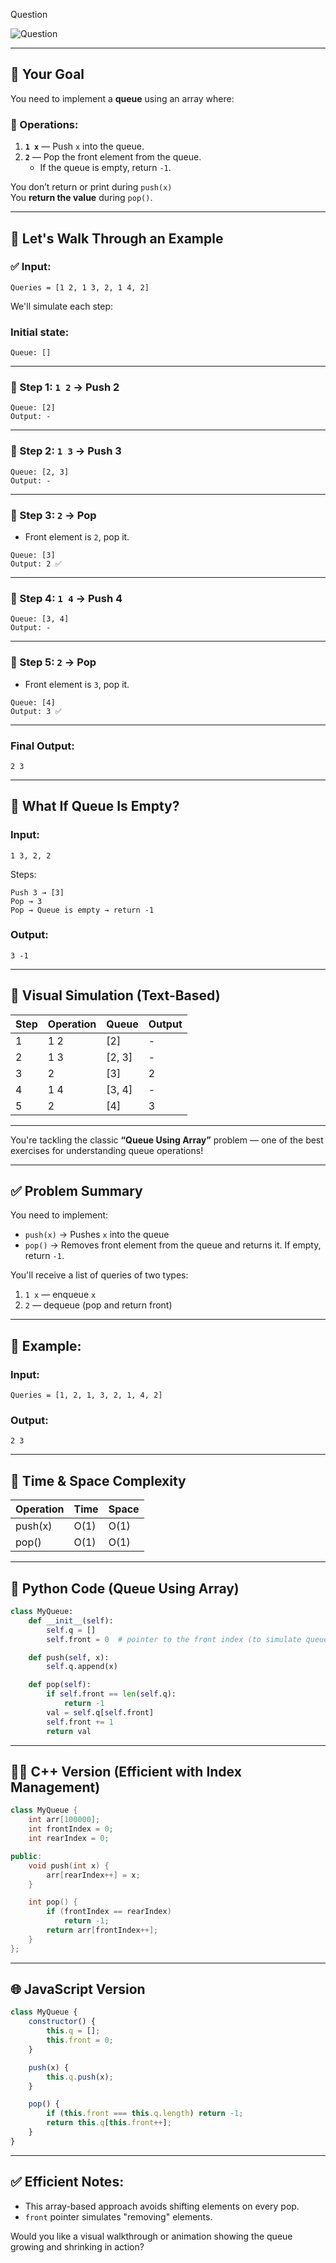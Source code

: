 Question

![Question](Question.png)

---

## 🎯 **Your Goal**

You need to implement a **queue** using an array where:

### 🔧 Operations:
1. **`1 x`** — Push `x` into the queue.
2. **`2`** — Pop the front element from the queue.
   - If the queue is empty, return `-1`.

You don’t return or print during `push(x)`  
You **return the value** during `pop()`.

---

## 🧪 Let's Walk Through an Example

### ✅ Input:
```plaintext
Queries = [1 2, 1 3, 2, 1 4, 2]
```

We'll simulate each step:

### Initial state:
```
Queue: []
```

---

### 🔹 Step 1: `1 2` → Push 2

```
Queue: [2]
Output: -
```

---

### 🔹 Step 2: `1 3` → Push 3

```
Queue: [2, 3]
Output: -
```

---

### 🔹 Step 3: `2` → Pop
- Front element is `2`, pop it.

```
Queue: [3]
Output: 2 ✅
```

---

### 🔹 Step 4: `1 4` → Push 4

```
Queue: [3, 4]
Output: -
```

---

### 🔹 Step 5: `2` → Pop
- Front element is `3`, pop it.

```
Queue: [4]
Output: 3 ✅
```

---

### Final Output:
```
2 3
```

---

## 🧠 What If Queue Is Empty?

### Input:
```plaintext
1 3, 2, 2
```

Steps:
```
Push 3 → [3]
Pop → 3
Pop → Queue is empty → return -1
```

### Output:
```
3 -1
```

---

## 📌 Visual Simulation (Text-Based)

| Step | Operation | Queue        | Output |
|------|-----------|--------------|--------|
| 1    | 1 2       | [2]          | -      |
| 2    | 1 3       | [2, 3]       | -      |
| 3    | 2         | [3]          | 2      |
| 4    | 1 4       | [3, 4]       | -      |
| 5    | 2         | [4]          | 3      |

---
You're tackling the classic **“Queue Using Array”** problem — one of the best exercises for understanding queue operations!

---

## ✅ **Problem Summary**

You need to implement:
- `push(x)` → Pushes `x` into the queue  
- `pop()` → Removes front element from the queue and returns it. If empty, return `-1`.

You'll receive a list of queries of two types:
1. `1 x` — enqueue `x`
2. `2` — dequeue (pop and return front)

---

## 🧪 Example:

### Input:
```
Queries = [1, 2, 1, 3, 2, 1, 4, 2]
```

### Output:
```
2 3
```

---

## 🧠 Time & Space Complexity

| Operation | Time | Space |
|-----------|------|--------|
| push(x)   | O(1) | O(1)   |
| pop()     | O(1) | O(1)   |

---

## 🐍 Python Code (Queue Using Array)

```python
class MyQueue:
    def __init__(self):
        self.q = []
        self.front = 0  # pointer to the front index (to simulate queue)

    def push(self, x):
        self.q.append(x)

    def pop(self):
        if self.front == len(self.q):
            return -1
        val = self.q[self.front]
        self.front += 1
        return val
```

---

## 🧑‍💻 C++ Version (Efficient with Index Management)

```cpp
class MyQueue {
    int arr[100000];
    int frontIndex = 0;
    int rearIndex = 0;

public:
    void push(int x) {
        arr[rearIndex++] = x;
    }

    int pop() {
        if (frontIndex == rearIndex)
            return -1;
        return arr[frontIndex++];
    }
};
```

---

## 🌐 JavaScript Version

```javascript
class MyQueue {
    constructor() {
        this.q = [];
        this.front = 0;
    }

    push(x) {
        this.q.push(x);
    }

    pop() {
        if (this.front === this.q.length) return -1;
        return this.q[this.front++];
    }
}
```

---

## ✅ Efficient Notes:
- This array-based approach avoids shifting elements on every pop.
- `front` pointer simulates "removing" elements.

Would you like a visual walkthrough or animation showing the queue growing and shrinking in action?